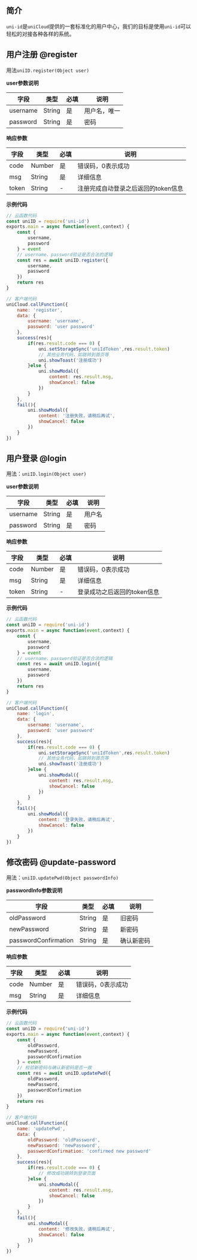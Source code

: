 ## 简介

`uni-id`是`uniCloud`提供的一套标准化的用户中心，我们的目标是使用`uni-id`可以轻松的对接各种各样的系统。

## 用户注册 @register

用法`uniID.register(Object user)`

**user参数说明**

| 字段		| 类型	| 必填	| 说明			|
| ---		| ---	| ---	| ---			|
| username	| String| 是	|用户名，唯一	|
| password	| String| 是	|密码			|

**响应参数**

| 字段	| 类型	| 必填	| 说明						|
| ---	| ---	| ---	| ---						|
| code	| Number| 是	|错误码，0表示成功			|
| msg	| String| 是	|详细信息					|
| token	| String| -	|注册完成自动登录之后返回的token信息|

**示例代码**

```js
// 云函数代码
const uniID = require('uni-id')
exports.main = async function(event,context) {
	const {
		username,
		password
	} = event
	// username、password验证是否合法的逻辑
	const res = await uniID.register({
		username,
		password
	})
	return res
}

// 客户端代码
uniCloud.callFunction({
	name: 'register',
	data: {
		username: 'username',
		password: 'user password'
	},
	success(res){
		if(res.result.code === 0) {
			uni.setStorageSync('uniIdToken',res.result.token)
			// 其他业务代码，如跳转到首页等
			uni.showToast('注册成功')
		}else {
			uni.showModal({
				content: res.result.msg,
				showCancel: false
			})
		}
	},
	fail(){
		uni.showModal({
			content: '注册失败，请稍后再试',
			showCancel: false
		})
	}
})
```


## 用户登录 @login

用法：`uniID.login(Object user)`

**user参数说明**

| 字段		| 类型	| 必填	| 说明	|
| ---		| ---	| ---	| ---	|
| username	| String| 是	|用户名	|
| password	| String| 是	|密码	|

**响应参数**

| 字段	| 类型	| 必填	| 说明						|
| ---	| ---	| ---	| ---						|
| code	| Number| 是	|错误码，0表示成功			|
| msg	| String| 是	|详细信息					|
| token	| String| -	|登录成功之后返回的token信息|

**示例代码**

```js
// 云函数代码
const uniID = require('uni-id')
exports.main = async function(event,context) {
	const {
		username,
		password
	} = event
	// username、password验证是否合法的逻辑
	const res = await uniID.login({
		username,
		password
	})
	return res
}

// 客户端代码
uniCloud.callFunction({
	name: 'login',
	data: {
		username: 'username',
		password: 'user password'
	},
	success(res){
		if(res.result.code === 0) {
			uni.setStorageSync('uniIdToken',res.result.token)
			// 其他业务代码，如跳转到首页等
			uni.showToast('注册成功')
		}else {
			uni.showModal({
				content: res.result.msg,
				showCancel: false
			})
		}
	},
	fail(){
		uni.showModal({
			content: '登录失败，请稍后再试',
			showCancel: false
		})
	}
})
```

## 修改密码 @update-password

用法：`uniID.updatePwd(Object passwordInfo)`

**passwordInfo参数说明**

| 字段					| 类型	| 必填	| 说明		|
| ---					| ---	| ---	| ---		|
| oldPassword			| String| 是	|旧密码		|
| newPassword			| String| 是	|新密码		|
| passwordConfirmation	| String| 是	|确认新密码	|

**响应参数**

| 字段	| 类型	| 必填	| 说明						|
| ---	| ---	| ---	| ---						|
| code	| Number| 是	|错误码，0表示成功			|
| msg	| String| 是	|详细信息					|

**示例代码**

```js
// 云函数代码
const uniID = require('uni-id')
exports.main = async function(event,context) {
	const {
		oldPassword,
		newPassword,
		passwordConfirmation
	} = event
	// 校验新密码与确认新密码是否一致
	const res = await uniID.updatePwd({
		oldPassword,
		newPassword,
		passwordConfirmation
	})
	return res
}

// 客户端代码
uniCloud.callFunction({
	name: 'updatePwd',
	data: {
		oldPassword: 'oldPassword',
		newPassword: 'newPassword',
		passwordConfirmation: 'confirmed new password'
	},
	success(res){
		if(res.result.code === 0) {
			// 修改成功跳转到登录页面
		}else {
			uni.showModal({
				content: res.result.msg,
				showCancel: false
			})
		}
	},
	fail(){
		uni.showModal({
			content: '修改失败，请稍后再试',
			showCancel: false
		})
	}
})
```